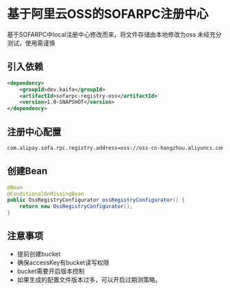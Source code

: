 # 基于阿里云OSS的SOFARPC注册中心

基于SOFARPC中local注册中心修改而来，将文件存储由本地修改为oss
未经充分测试，使用需谨慎

## 引入依赖

```xml
<dependency>
    <groupId>dev.kaifa</groupId>
    <artifactId>sofarpc-registry-oss</artifactId>
    <version>1.0-SNAPSHOT</version>
</dependency>
```

## 注册中心配置

```xml
com.alipay.sofa.rpc.registry.address=oss://oss-cn-hangzhou.aliyuncs.com?accessKeyId={yourAccessKeyId}&accessKeySecret={yourAccessKeySecret}&bucketName={yourBucketName}&objectName={yourObjectName}
```

## 创建Bean

```java
@Bean
@ConditionalOnMissingBean
public OssRegistryConfigurator ossRegistryConfigurator() {
    return new OssRegistryConfigurator();
}
```

## 注意事项
- 提前创建bucket
- 确保accessKey有bucket读写权限
- bucket需要开启版本控制
- 如果生成的配置文件版本过多，可以开启过期测策略。

